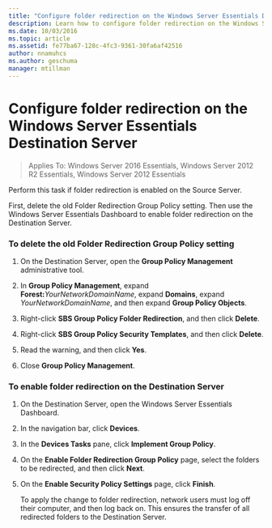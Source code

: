 ```yaml
---
title: "Configure folder redirection on the Windows Server Essentials Destination Server"
description: Learn how to configure folder redirection on the Windows Server Essentials Destination Server.
ms.date: 10/03/2016
ms.topic: article
ms.assetid: fe77ba67-128c-4fc3-9361-30fa6af42516
author: nnamuhcs
ms.author: geschuma
manager: mtillman
---
```


# Configure folder redirection on the Windows Server Essentials Destination Server

>Applies To: Windows Server 2016 Essentials, Windows Server 2012 R2 Essentials, Windows Server 2012 Essentials

Perform this task if folder redirection is enabled on the Source Server.

 First, delete the old Folder Redirection Group Policy setting. Then use the  Windows Server Essentials Dashboard to enable folder redirection on the Destination Server.

### To delete the old Folder Redirection Group Policy setting

1. On the Destination Server, open the **Group Policy Management** administrative tool.

2. In **Group Policy Management**, expand **Forest:**<em>YourNetworkDomainName</em>, expand **Domains**, expand *YourNetworkDomainName*, and then expand **Group Policy Objects**.

3. Right-click **SBS Group Policy Folder Redirection**, and then click **Delete**.

4. Right-click **SBS Group Policy Security Templates**, and then click **Delete**.

5. Read the warning, and then click **Yes**.

6. Close **Group Policy Management**.

### To enable folder redirection on the Destination Server

1. On the Destination Server, open the  Windows Server Essentials Dashboard.

2. In the navigation bar, click **Devices**.

3. In the **Devices Tasks** pane, click **Implement Group Policy**.

4. On the **Enable Folder Redirection Group Policy** page, select the folders to be redirected, and then click **Next**.

5. On the **Enable Security Policy Settings** page, click **Finish**.

   To apply the change to folder redirection, network users must log off their computer, and then log back on. This ensures the transfer of all redirected folders to the Destination Server.
